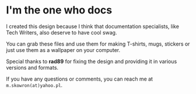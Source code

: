 # I'm the one who docs

I created this design because I think that documentation specialists, like Tech Writers, also deserve to have cool swag.

You can grab these files and use them for making T-shirts, mugs, stickers or just use them as a wallpaper on your computer.

Special thanks to **rad89** for fixing the design and providing it in various versions and formats.

If you have any questions or comments, you can reach me at `m.skowron(at)yahoo.pl`.
